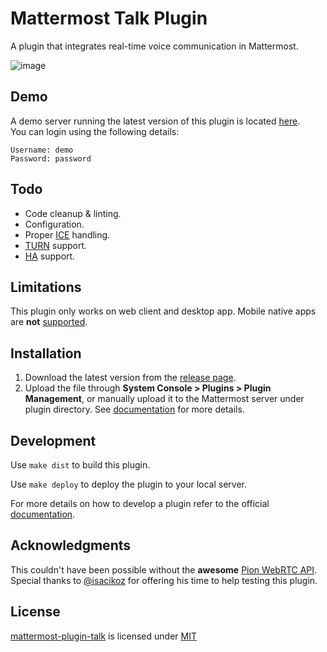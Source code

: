 # Mattermost Talk Plugin

A plugin that integrates real-time voice communication in Mattermost.

![image](https://user-images.githubusercontent.com/1832946/102091888-b2d2cd80-3e1f-11eb-9a07-021c949a03fe.png)

## Demo

A demo server running the latest version of this plugin is located [here](https://mm.krad.stream/talk/channels/town-square).  
You can login using the following details:

```
Username: demo
Password: password
```

## Todo

- Code cleanup & linting.
- Configuration.
- Proper [ICE](https://webrtcglossary.com/ice/) handling.
- [TURN](https://webrtcglossary.com/turn/) support.
- [HA](https://developers.mattermost.com/extend/plugins/server/ha/) support.

## Limitations

This plugin only works on web client and desktop app. Mobile native apps are **not** [supported](https://developers.mattermost.com/extend/plugins/mobile/).

## Installation

1. Download the latest version from the [release page](https://github.com/streamer45/mattermost-plugin-talk/releases).
2. Upload the file through **System Console > Plugins > Plugin Management**, or manually upload it to the Mattermost server under plugin directory. See [documentation](https://docs.mattermost.com/administration/plugins.html#set-up-guide) for more details.

## Development

Use ```make dist``` to build this plugin.

Use `make deploy` to deploy the plugin to your local server.

For more details on how to develop a plugin refer to the official [documentation](https://developers.mattermost.com/extend/plugins/).

## Acknowledgments

This couldn't have been possible without the **awesome** [Pion WebRTC API](https://github.com/pion/webrtc).  
Special thanks to [@isacikoz](https://github.com/isacikgoz) for offering his time to help testing this plugin.

## License

[mattermost-plugin-talk](https://github.com/streamer45/mattermost-plugin-talk) is licensed under [MIT](LICENSE)  
